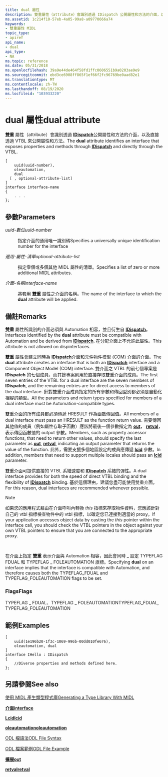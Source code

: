 ```yaml
---
title: dual 屬性
description: 雙重屬性（attribute）會識別透過 IDispatch 公開屬性和方法的介面，以及直接透過 VTBL 來公開屬性和方法。
ms.assetid: 1c214f10-57eb-4a05-99a8-a09770666a74
keywords:
- 雙重屬性 MIDL
topic_type:
- apiref
api_name:
- dual
api_type:
- NA
ms.topic: reference
ms.date: 05/31/2018
ms.openlocfilehash: 39a9e44de464f58fd1ffc0606551b9a0203ae9e9
ms.sourcegitcommit: ebd3ce6908ff865f1ef66f2fc96769be0aad82e1
ms.translationtype: MT
ms.contentlocale: zh-TW
ms.lasthandoff: 08/19/2020
ms.locfileid: "103933220"
---
```

# <a name="dual-attribute"></a><span data-ttu-id="4269b-104">dual 屬性</span><span class="sxs-lookup"><span data-stu-id="4269b-104">dual attribute</span></span>

<span data-ttu-id="4269b-105">**雙重** 屬性（attribute）會識別透過 [**IDispatch**](/windows/win32/api/oaidl/nn-oaidl-idispatch)公開屬性和方法的介面，以及直接透過 VTBL 來公開屬性和方法。</span><span class="sxs-lookup"><span data-stu-id="4269b-105">The **dual** attribute identifies an interface that exposes properties and methods through [**IDispatch**](/windows/win32/api/oaidl/nn-oaidl-idispatch) and directly through the VTBL.</span></span>

``` syntax
[
    uuid(uuid-number), 
    oleautomation,
    dual 
  [ , optional-attribute-list]
]
interface interface-name
{
    . . .
};
```

## <a name="parameters"></a><span data-ttu-id="4269b-106">參數</span><span class="sxs-lookup"><span data-stu-id="4269b-106">Parameters</span></span>

<dl> <dt>

<span data-ttu-id="4269b-107">*uuid-數位*</span><span class="sxs-lookup"><span data-stu-id="4269b-107">*uuid-number*</span></span> 
</dt> <dd>

<span data-ttu-id="4269b-108">指定介面的通用唯一識別碼</span><span class="sxs-lookup"><span data-stu-id="4269b-108">Specifies a universally unique identification number for the interface</span></span>

</dd> <dt>

<span data-ttu-id="4269b-109">*選用-屬性-清單*</span><span class="sxs-lookup"><span data-stu-id="4269b-109">*optional-attribute-list*</span></span> 
</dt> <dd>

<span data-ttu-id="4269b-110">指定零個或多個其他 MIDL 屬性的清單。</span><span class="sxs-lookup"><span data-stu-id="4269b-110">Specifies a list of zero or more additional MIDL attributes.</span></span>

</dd> <dt>

<span data-ttu-id="4269b-111">*介面-名稱*</span><span class="sxs-lookup"><span data-stu-id="4269b-111">*interface-name*</span></span> 
</dt> <dd>

<span data-ttu-id="4269b-112">將套用 **雙重** 屬性之介面的名稱。</span><span class="sxs-lookup"><span data-stu-id="4269b-112">The name of the interface to which the **dual** attribute will be applied.</span></span>

</dd> </dl>

## <a name="remarks"></a><span data-ttu-id="4269b-113">備註</span><span class="sxs-lookup"><span data-stu-id="4269b-113">Remarks</span></span>

<span data-ttu-id="4269b-114">**雙重** 屬性所識別的介面必須與 Automation 相容，並且衍生自 [**IDispatch**](/windows/win32/api/oaidl/nn-oaidl-idispatch)。</span><span class="sxs-lookup"><span data-stu-id="4269b-114">Interfaces identified by the **dual** attribute must be compatible with Automation and be derived from [**IDispatch**](/windows/win32/api/oaidl/nn-oaidl-idispatch).</span></span> <span data-ttu-id="4269b-115">在分配介面上不允許此屬性。</span><span class="sxs-lookup"><span data-stu-id="4269b-115">This attribute is not allowed on dispinterfaces.</span></span>

<span data-ttu-id="4269b-116">**雙重** 屬性會建立同時為 [**IDispatch**](/windows/win32/api/oaidl/nn-oaidl-idispatch)介面和元件物件模型 (COM) 介面的介面。</span><span class="sxs-lookup"><span data-stu-id="4269b-116">The **dual** attribute creates an interface that is both an [**IDispatch**](/windows/win32/api/oaidl/nn-oaidl-idispatch) interface and a Component Object Model (COM) interface.</span></span> <span data-ttu-id="4269b-117">雙介面之 VTBL 的前七個專案是 **IDispatch** 的七個成員，而其餘專案則用於直接存取雙重介面的成員。</span><span class="sxs-lookup"><span data-stu-id="4269b-117">The first seven entries of the VTBL for a dual interface are the seven members of **IDispatch**, and the remaining entries are for direct access to members of the dual interface.</span></span> <span data-ttu-id="4269b-118">針對雙重介面成員指定的所有參數和傳回型別都必須是自動化相容的類型。</span><span class="sxs-lookup"><span data-stu-id="4269b-118">All the parameters and return types specified for members of a dual interface must be Automation-compatible types.</span></span>

<span data-ttu-id="4269b-119">雙重介面的所有成員都必須傳遞 HRESULT 作為函數傳回值。</span><span class="sxs-lookup"><span data-stu-id="4269b-119">All members of a dual interface must pass an HRESULT as the function return value.</span></span> <span data-ttu-id="4269b-120">需要傳回其他值的成員（例如屬性存取子函數）應該將最後一個參數指定為 [**out**](out-idl.md)， [**retval**](retval.md)，表示傳回函數值的 output 參數。</span><span class="sxs-lookup"><span data-stu-id="4269b-120">Members, such as property accessor functions, that need to return other values, should specify the last parameter as [**out**](out-idl.md), [**retval**](retval.md), indicating an output parameter that returns the value of the function.</span></span> <span data-ttu-id="4269b-121">此外，需要支援多個地區設定的成員應傳遞 [**lcid**](lcid.md) 參數。</span><span class="sxs-lookup"><span data-stu-id="4269b-121">In addition, members that need to support multiple locales should pass an [**lcid**](lcid.md) parameter.</span></span>

<span data-ttu-id="4269b-122">雙重介面可提供直接的 VTBL 系結速度和 [**IDispatch**](/windows/win32/api/oaidl/nn-oaidl-idispatch) 系結的彈性。</span><span class="sxs-lookup"><span data-stu-id="4269b-122">A dual interface provides for both the speed of direct VTBL binding and the flexibility of [**IDispatch**](/windows/win32/api/oaidl/nn-oaidl-idispatch) binding.</span></span> <span data-ttu-id="4269b-123">基於這個理由，建議您盡可能使用雙重介面。</span><span class="sxs-lookup"><span data-stu-id="4269b-123">For this reason, dual interfaces are recommended whenever possible.</span></span>

> [!Note]  
> <span data-ttu-id="4269b-124">如果您的應用程式藉由在介面呼叫內轉換 *this* 指標來存取物件資料，您應該針對自己的 vtbl 指標檢查物件中的 vtbl 指標，以確定您已連接到適當的 proxy。</span><span class="sxs-lookup"><span data-stu-id="4269b-124">If your application accesses object data by casting the *this* pointer within the interface call, you should check the VTBL pointers in the object against your own VTBL pointers to ensure that you are connected to the appropriate proxy.</span></span>

 

<span data-ttu-id="4269b-125">在介面上指定 **雙重** 表示介面與 Automation 相容，因此會同時 \_ 設定 TYPEFLAG FDUAL 和 TYPEFLAG \_ FOLEAUTOMATION 旗標。</span><span class="sxs-lookup"><span data-stu-id="4269b-125">Specifying **dual** on an interface implies that the interface is compatible with Automation, and therefore causes both the TYPEFLAG\_FDUAL and TYPEFLAG\_FOLEAUTOMATION flags to be set.</span></span>

### <a name="flags"></a><span data-ttu-id="4269b-126">Flags</span><span class="sxs-lookup"><span data-stu-id="4269b-126">Flags</span></span>

<span data-ttu-id="4269b-127">TYPEFLAG \_ FDUAL、TYPEFLAG \_ FOLEAUTOMATION</span><span class="sxs-lookup"><span data-stu-id="4269b-127">TYPEFLAG\_FDUAL, TYPEFLAG\_FOLEAUTOMATION</span></span>

## <a name="examples"></a><span data-ttu-id="4269b-128">範例</span><span class="sxs-lookup"><span data-stu-id="4269b-128">Examples</span></span>

``` syntax
[
    uuid(1e196b20-1f3c-1069-996b-00dd010fe676), 
    oleautomation, dual
]
interface IHello : IDispatch
{
    //Diverse properties and methods defined here.
};
```

## <a name="see-also"></a><span data-ttu-id="4269b-129">另請參閱</span><span class="sxs-lookup"><span data-stu-id="4269b-129">See also</span></span>

<dl> <dt>

[<span data-ttu-id="4269b-130">使用 MIDL 產生類型程式庫</span><span class="sxs-lookup"><span data-stu-id="4269b-130">Generating a Type Library With MIDL</span></span>](generating-a-type-library-with-midl-2.md)
</dt> <dt>

[<span data-ttu-id="4269b-131">**介面**</span><span class="sxs-lookup"><span data-stu-id="4269b-131">**interface**</span></span>](interface.md)
</dt> <dt>

[<span data-ttu-id="4269b-132">**Lcid**</span><span class="sxs-lookup"><span data-stu-id="4269b-132">**lcid**</span></span>](lcid.md)
</dt> <dt>

[<span data-ttu-id="4269b-133">**oleautomation**</span><span class="sxs-lookup"><span data-stu-id="4269b-133">**oleautomation**</span></span>](oleautomation.md)
</dt> <dt>

[<span data-ttu-id="4269b-134">ODL 檔語法</span><span class="sxs-lookup"><span data-stu-id="4269b-134">ODL File Syntax</span></span>](/previous-versions/windows/desktop/automat/odl-file-syntax)
</dt> <dt>

[<span data-ttu-id="4269b-135">ODL 檔案範例</span><span class="sxs-lookup"><span data-stu-id="4269b-135">ODL File Example</span></span>](/previous-versions/windows/desktop/automat/odl-file-example)
</dt> <dt>

[<span data-ttu-id="4269b-136">**擴展**</span><span class="sxs-lookup"><span data-stu-id="4269b-136">**out**</span></span>](out-idl.md)
</dt> <dt>

[<span data-ttu-id="4269b-137">**retval**</span><span class="sxs-lookup"><span data-stu-id="4269b-137">**retval**</span></span>](retval.md)
</dt> </dl>

 

 
